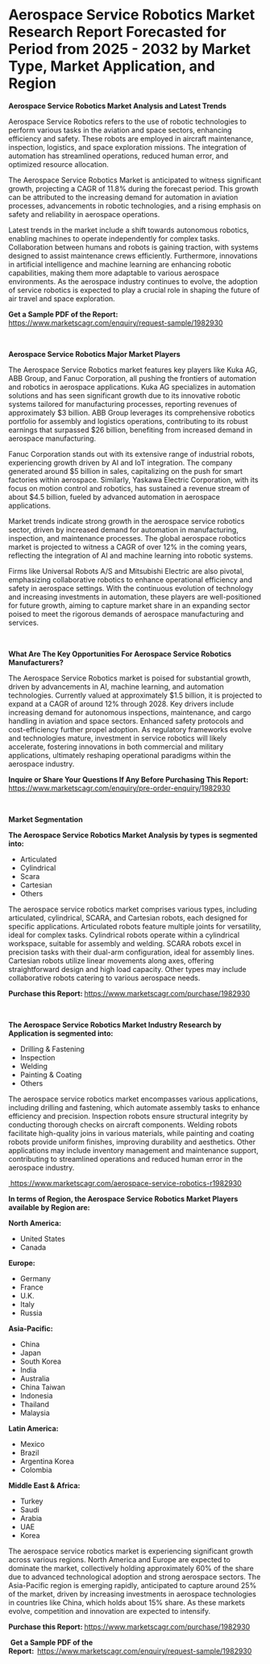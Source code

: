 <p><h1>Aerospace Service Robotics Market Research Report Forecasted for Period from 2025 -  2032 by Market Type, Market Application, and Region</h1></p><p><strong>Aerospace Service Robotics Market Analysis and Latest Trends</strong></p>
<p><p>Aerospace Service Robotics refers to the use of robotic technologies to perform various tasks in the aviation and space sectors, enhancing efficiency and safety. These robots are employed in aircraft maintenance, inspection, logistics, and space exploration missions. The integration of automation has streamlined operations, reduced human error, and optimized resource allocation.</p><p>The Aerospace Service Robotics Market is anticipated to witness significant growth, projecting a CAGR of 11.8% during the forecast period. This growth can be attributed to the increasing demand for automation in aviation processes, advancements in robotic technologies, and a rising emphasis on safety and reliability in aerospace operations.</p><p>Latest trends in the market include a shift towards autonomous robotics, enabling machines to operate independently for complex tasks. Collaboration between humans and robots is gaining traction, with systems designed to assist maintenance crews efficiently. Furthermore, innovations in artificial intelligence and machine learning are enhancing robotic capabilities, making them more adaptable to various aerospace environments. As the aerospace industry continues to evolve, the adoption of service robotics is expected to play a crucial role in shaping the future of air travel and space exploration.</p></p>
<p><strong>Get a Sample PDF of the Report:&nbsp;</strong> <a href="https://www.marketscagr.com/enquiry/request-sample/1982930?utm_campaign=2631&utm_medium=2&utm_source=Github&utm_content=ia&utm_term=12042025&utm_id=aerospace-service-robotics">https://www.marketscagr.com/enquiry/request-sample/1982930</a></p>
<p>&nbsp;</p>
<p><strong>Aerospace Service Robotics Major Market Players</strong></p>
<p><p>The Aerospace Service Robotics market features key players like Kuka AG, ABB Group, and Fanuc Corporation, all pushing the frontiers of automation and robotics in aerospace applications. Kuka AG specializes in automation solutions and has seen significant growth due to its innovative robotic systems tailored for manufacturing processes, reporting revenues of approximately $3 billion. ABB Group leverages its comprehensive robotics portfolio for assembly and logistics operations, contributing to its robust earnings that surpassed $26 billion, benefiting from increased demand in aerospace manufacturing.</p><p>Fanuc Corporation stands out with its extensive range of industrial robots, experiencing growth driven by AI and IoT integration. The company generated around $5 billion in sales, capitalizing on the push for smart factories within aerospace. Similarly, Yaskawa Electric Corporation, with its focus on motion control and robotics, has sustained a revenue stream of about $4.5 billion, fueled by advanced automation in aerospace applications.</p><p>Market trends indicate strong growth in the aerospace service robotics sector, driven by increased demand for automation in manufacturing, inspection, and maintenance processes. The global aerospace robotics market is projected to witness a CAGR of over 12% in the coming years, reflecting the integration of AI and machine learning into robotic systems.</p><p>Firms like Universal Robots A/S and Mitsubishi Electric are also pivotal, emphasizing collaborative robotics to enhance operational efficiency and safety in aerospace settings. With the continuous evolution of technology and increasing investments in automation, these players are well-positioned for future growth, aiming to capture market share in an expanding sector poised to meet the rigorous demands of aerospace manufacturing and services.</p></p>
<p>&nbsp;</p>
<p><strong>What Are The Key Opportunities For Aerospace Service Robotics Manufacturers?</strong></p>
<p><p>The Aerospace Service Robotics market is poised for substantial growth, driven by advancements in AI, machine learning, and automation technologies. Currently valued at approximately $1.5 billion, it is projected to expand at a CAGR of around 12% through 2028. Key drivers include increasing demand for autonomous inspections, maintenance, and cargo handling in aviation and space sectors. Enhanced safety protocols and cost-efficiency further propel adoption. As regulatory frameworks evolve and technologies mature, investment in service robotics will likely accelerate, fostering innovations in both commercial and military applications, ultimately reshaping operational paradigms within the aerospace industry.</p></p>
<p><strong>Inquire or Share Your Questions If Any Before Purchasing This Report:</strong> <a href="https://www.marketscagr.com/enquiry/pre-order-enquiry/1982930?utm_campaign=2631&utm_medium=2&utm_source=Github&utm_content=ia&utm_term=12042025&utm_id=aerospace-service-robotics">https://www.marketscagr.com/enquiry/pre-order-enquiry/1982930</a></p>
<p>&nbsp;</p>
<p><strong>Market Segmentation</strong></p>
<p><strong>The Aerospace Service Robotics Market Analysis by types is segmented into:</strong></p>
<p><ul><li>Articulated</li><li>Cylindrical</li><li>Scara</li><li>Cartesian</li><li>Others</li></ul></p>
<p><p>The aerospace service robotics market comprises various types, including articulated, cylindrical, SCARA, and Cartesian robots, each designed for specific applications. Articulated robots feature multiple joints for versatility, ideal for complex tasks. Cylindrical robots operate within a cylindrical workspace, suitable for assembly and welding. SCARA robots excel in precision tasks with their dual-arm configuration, ideal for assembly lines. Cartesian robots utilize linear movements along axes, offering straightforward design and high load capacity. Other types may include collaborative robots catering to various aerospace needs.</p></p>
<p><strong>Purchase this Report:&nbsp;</strong><a href="https://www.marketscagr.com/purchase/1982930?utm_campaign=2631&utm_medium=2&utm_source=Github&utm_content=ia&utm_term=12042025&utm_id=aerospace-service-robotics">https://www.marketscagr.com/purchase/1982930</a></p>
<p>&nbsp;</p>
<p><strong>The Aerospace Service Robotics Market Industry Research by Application is segmented into:</strong></p>
<p><ul><li>Drilling & Fastening</li><li>Inspection</li><li>Welding</li><li>Painting & Coating</li><li>Others</li></ul></p>
<p><p>The aerospace service robotics market encompasses various applications, including drilling and fastening, which automate assembly tasks to enhance efficiency and precision. Inspection robots ensure structural integrity by conducting thorough checks on aircraft components. Welding robots facilitate high-quality joins in various materials, while painting and coating robots provide uniform finishes, improving durability and aesthetics. Other applications may include inventory management and maintenance support, contributing to streamlined operations and reduced human error in the aerospace industry.</p></p>
<p><a href="https://www.marketscagr.com/aerospace-service-robotics-r1982930?utm_campaign=2631&utm_medium=2&utm_source=Github&utm_content=ia&utm_term=12042025&utm_id=aerospace-service-robotics">&nbsp;https://www.marketscagr.com/aerospace-service-robotics-r1982930</a></p>
<p><strong>In terms of Region, the Aerospace Service Robotics Market Players available by Region are:</strong></p>
<p>
    <p> <strong> North America: </strong>
        <ul>
            <li>United States</li>
            <li>Canada</li>
        </ul>
        </p> 
    <p> <strong> Europe: </strong>
        <ul>
            <li>Germany</li>
            <li>France</li>
            <li>U.K.</li>
            <li>Italy</li>
            <li>Russia</li>
        </ul>
        </p> 
    <p> <strong> Asia-Pacific: </strong>
        <ul>
            <li>China</li>
            <li>Japan</li>
            <li>South Korea</li>
            <li>India</li>
            <li>Australia</li>
            <li>China Taiwan</li>
            <li>Indonesia</li>
            <li>Thailand</li>
            <li>Malaysia</li>
        </ul>
        </p> 
    <p> <strong> Latin America: </strong>
        <ul>
            <li>Mexico</li>
            <li>Brazil</li>
            <li>Argentina Korea</li>
            <li>Colombia</li>
        </ul>
        </p> 
    <p> <strong> Middle East & Africa: </strong>
        <ul>
            <li>Turkey</li>
            <li>Saudi</li>
            <li>Arabia</li>
            <li>UAE</li>
            <li>Korea</li>
        </ul>
    </p>
    </p>
<p><p>The aerospace service robotics market is experiencing significant growth across various regions. North America and Europe are expected to dominate the market, collectively holding approximately 60% of the share due to advanced technological adoption and strong aerospace sectors. The Asia-Pacific region is emerging rapidly, anticipated to capture around 25% of the market, driven by increasing investments in aerospace technologies in countries like China, which holds about 15% share. As these markets evolve, competition and innovation are expected to intensify.</p></p>
<p><strong>Purchase this Report: </strong><a href="https://www.marketscagr.com/purchase/1982930?utm_campaign=2631&utm_medium=2&utm_source=Github&utm_content=ia&utm_term=12042025&utm_id=aerospace-service-robotics">https://www.marketscagr.com/purchase/1982930</a></p>
<p>&nbsp;<strong>Get a Sample PDF of the Report:&nbsp;&nbsp;</strong><a href="https://www.marketscagr.com/enquiry/request-sample/1982930?utm_campaign=2631&utm_medium=2&utm_source=Github&utm_content=ia&utm_term=12042025&utm_id=aerospace-service-robotics">https://www.marketscagr.com/enquiry/request-sample/1982930</a></p>
<p><strong></strong></p>
<p><p></p><p></p><p></p></p>